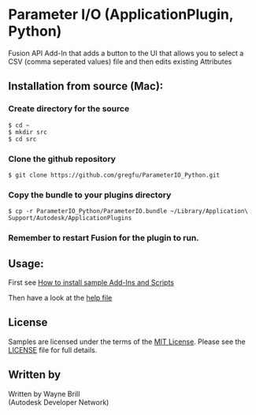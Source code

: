 # Parameter I/O (ApplicationPlugin, Python)
Fusion API Add-In that adds a button to the UI that allows you to select a CSV (comma seperated values) file and then edits existing Attributes

## Installation from source (Mac):

### Create directory for the source

```
$ cd ~
$ mkdir src
$ cd src
```

### Clone the github repository

```
$ git clone https://github.com/gregfu/ParameterIO_Python.git
```


### Copy the bundle to your plugins directory
```
$ cp -r ParameterIO_Python/ParameterIO.bundle ~/Library/Application\ Support/Autodesk/ApplicationPlugins
```

### Remember to restart Fusion for the plugin to run.


## Usage:
First see [How to install sample Add-Ins and Scripts](https://rawgit.com/AutodeskFusion360/AutodeskFusion360.github.io/master/Installation.html)

Then have a look at the [help file](https://rawgit.com/AutodeskFusion360/ParameterIO_Python/master/ParameterIO.bundle/Contents/docs/Parameter%20I_O.html)

## License
Samples are licensed under the terms of the [MIT License](http://opensource.org/licenses/MIT). Please see the [LICENSE](LICENSE) file for full details.

## Written by

Written by Wayne Brill <br /> (Autodesk Developer Network)
